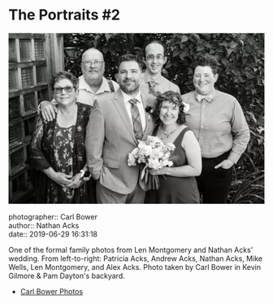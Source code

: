 # The Portraits #2

![One of the formal family photos from Len Montgomery and Nathan Acks' wedding](assets/2019-06-29-set-2-the-portraits-02.webp)

photographer:: Carl Bower  
author:: Nathan Acks  
date:: 2019-06-29 16:31:18

One of the formal family photos from Len Montgomery and Nathan Acks' wedding. From left-to-right: Patricia Acks, Andrew Acks, Nathan Acks, Mike Wells, Len Montgomery, and Alex Acks. Photo taken by Carl Bower in Kevin Gilmore & Pam Dayton's backyard.

* [Carl Bower Photos](https://carlbowerphotos.com)
